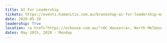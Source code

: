 ```yaml
---
title: AI For Leadership 
tickets: https://events.humanitix.com.au/braneshop-ai-for-leadership-may
date: 2020-05-18
leadership: True
location: <a href="https://ochouse.com.au/">OC House</a>, North Melbourne
dates: May 18th, 2020 - Monday
---
```

